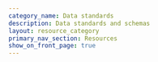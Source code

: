 ```yaml
---
category_name: Data standards
description: Data standards and schemas
layout: resource_category
primary_nav_section: Resources
show_on_front_page: true
---
```

